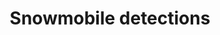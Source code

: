 ---
layout: page
title: Snowmobile detections
description: A model to detect whether snowmobiles are present in an acoustic dataset.
img: assets/img/snowmobile.jpg
redirect: https://github.com/NINAnor/snowmobile_analyzer
importance: 1
category: Machine learning
---